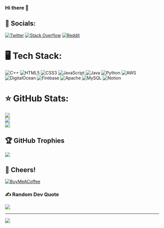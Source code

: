 ### Hi there 👋

<!--
**m3hu1/m3hu1** is a ✨ _special_ ✨ repository because its `README.md` (this file) appears on your GitHub profile.

Here are some ideas to get you started:

- 🔭 I’m currently working on ...
- 🌱 I’m currently learning ...
- 👯 I’m looking to collaborate on ...
- 🤔 I’m looking for help with ...
- 💬 Ask me about ...
- 📫 How to reach me: ...
- 😄 Pronouns: ...
- ⚡ Fun fact: ...
-->

## 📌 Socials:
[![Twitter](https://img.shields.io/badge/Twitter-%231DA1F2.svg?logo=Twitter&logoColor=white)](https://twitter.com/pathakkmehul) [![Stack Overflow](https://img.shields.io/badge/-Stackoverflow-FE7A16?logo=stack-overflow&logoColor=white)](https://stackoverflow.com/users/21790484) [![Reddit](https://img.shields.io/badge/Reddit-%23FF4500.svg?logo=Reddit&logoColor=white)](https://reddit.com/user/m3hu1_03)

# 🖥️ Tech Stack:
![C++](https://img.shields.io/badge/c++-%2300599C.svg?style=flat&logo=c%2B%2B&logoColor=white) ![HTML5](https://img.shields.io/badge/html5-%23E34F26.svg?style=flat&logo=html5&logoColor=white) ![CSS3](https://img.shields.io/badge/css3-%231572B6.svg?style=flat&logo=css3&logoColor=white) ![JavaScript](https://img.shields.io/badge/javascript-%23323330.svg?style=flat&logo=javascript&logoColor=%23F7DF1E) ![Java](https://img.shields.io/badge/java-%23ED8B00.svg?style=flat&logo=java&logoColor=white) ![Python](https://img.shields.io/badge/python-3670A0?style=flat&logo=python&logoColor=ffdd54) ![AWS](https://img.shields.io/badge/AWS-%23FF9900.svg?style=flat&logo=amazon-aws&logoColor=white) ![DigitalOcean](https://img.shields.io/badge/DigitalOcean-%230167ff.svg?style=flat&logo=digitalOcean&logoColor=white) ![Firebase](https://img.shields.io/badge/firebase-%23039BE5.svg?style=flat&logo=firebase) ![Apache](https://img.shields.io/badge/apache-%23D42029.svg?style=flat&logo=apache&logoColor=white) ![MySQL](https://img.shields.io/badge/mysql-%2300f.svg?style=flat&logo=mysql&logoColor=white) ![Notion](https://img.shields.io/badge/Notion-%23000000.svg?style=flat&logo=notion&logoColor=white)
# ⭐️ GitHub Stats:
![](https://github-readme-stats.vercel.app/api?username=m3hu1&theme=tokyonight&hide_border=true&include_all_commits=true&count_private=true)<br/>
![](https://github-readme-streak-stats.herokuapp.com/?user=m3hu1&theme=tokyonight&hide_border=true)<br/>
![](https://github-readme-stats.vercel.app/api/top-langs/?username=m3hu1&theme=tokyonight&hide_border=true&include_all_commits=true&count_private=true&layout=compact)

## 🏆 GitHub Trophies
![](https://github-profile-trophy.vercel.app/?username=m3hu1&theme=tokyonight&no-frame=true&no-bg=false&margin-w=4)

## 🍺 Cheers!
  [![BuyMeACoffee](https://img.shields.io/badge/Buy%20Me%20a%20Coffee-ffdd00?style=for-the-badge&logo=buy-me-a-coffee&logoColor=black)](https://buymeacoffee.com/m3hu1)

### ✍️ Random Dev Quote
![](https://quotes-github-readme.vercel.app/api?type=horizontal&theme=tokyonight)

---
[![](https://visitcount.itsvg.in/api?id=m3hu1&icon=5&color=0)](https://visitcount.itsvg.in)
